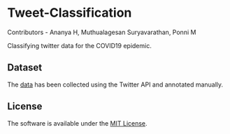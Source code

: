 # Tweet-Classification

Contributors - Ananya H, Muthualagesan Suryavarathan, Ponni M

Classifying twitter data for the COVID19 epidemic.

## Dataset

The [data](https://github.com/surya-varathan/Tweet-Classification/blob/master/TweetsDataset.csv) has been collected using the Twitter API and annotated manually.

## License

The software is available under the [MIT License](https://github.com/surya-varathan/Tweet-Classification/blob/master/LICENSE).
